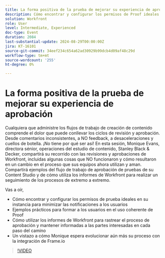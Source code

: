 ```yaml
---
title: La forma positiva de la prueba de mejorar su experiencia de aprobación
description: Cómo encontrar y configurar los permisos de Proof ideales para minimizar las notificaciones a los usuarios Ejemplos prácticos para formar a los usuarios en el uso de Proof de forma coherente Cómo utilizar los informes de Workfront para realizar un seguimiento del proceso de aprobación y mantener informadas a las partes interesadas en cada paso. Observe cómo Monique espera evolucionar aún más su proceso con la integración de Frame.io
solution: Workfront
role: User
level: Intermediate, Experienced
doc-type: Event
duration: 2084
last-substantial-update: 2024-08-29T00:00:00Z
jira: KT-16101
source-git-commit: 34eef234c654a62ad30929b99dcb4d09af48c29d
workflow-type: tm+mt
source-wordcount: '255'
ht-degree: 0%

---
```



# La forma positiva de la prueba de mejorar su experiencia de aprobación

Cualquiera que administre los flujos de trabajo de creación de contenido comprende el dolor que puede conllevar los ciclos de revisión y aprobación. Desde comentarios inconsistentes, a NO feedback, a desaceleraciones y cuellos de botella. ¡No tiene por qué ser así! En esta sesión, Monique Evans, directora sénior, operaciones del estudio de contenido, Stanley Black &amp; Decker, compartirá su recorrido con las revisiones y aprobaciones de Workfront, incluidas algunas cosas que NO funcionaron y cómo resultaron en un cambio en el proceso que sus equipos ahora utilizan y aman. Compartirá ejemplos del flujo de trabajo de aprobación de pruebas de su Content Studio y de cómo utiliza los informes de Workfront para realizar un seguimiento de los procesos de extremo a extremo.

Vas a oír,

* Cómo encontrar y configurar los permisos de prueba ideales en su instancia para minimizar las notificaciones a los usuarios
* Ejemplos prácticos para formar a los usuarios en el uso coherente de Proof
* Cómo utilizar los informes de Workfront para rastrear el proceso de aprobación y mantener informadas a las partes interesadas en cada paso del camino
* Un vistazo a cómo Monique espera evolucionar aún más su proceso con la integración de Frame.io

>[!VIDEO](https://video.tv.adobe.com/v/3433212/?learn=on)
